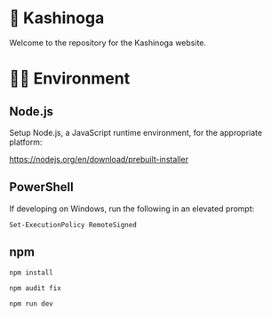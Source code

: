 # 💖 Kashinoga

Welcome to the repository for the Kashinoga website.

# 👩‍💻 Environment

## Node.js

Setup Node.js, a JavaScript runtime environment, for the appropriate platform:

https://nodejs.org/en/download/prebuilt-installer

## PowerShell

If developing on Windows, run the following in an elevated prompt:

`Set-ExecutionPolicy RemoteSigned`

## npm

```
npm install

npm audit fix

npm run dev
```
